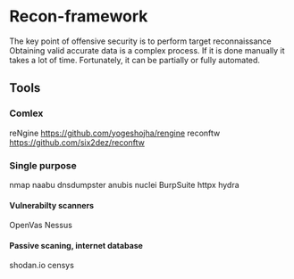 # Recon-framework
The key point of offensive security is to perform target reconnaissance
Obtaining valid accurate data is a complex process. If it is done manually it takes a lot of time. Fortunately, it can be partially or fully automated.

## Tools
### Comlex
reNgine https://github.com/yogeshojha/rengine
reconftw https://github.com/six2dez/reconftw

### Single purpose
nmap
naabu
dnsdumpster
anubis
nuclei
BurpSuite
httpx
hydra
#### Vulnerabilty scanners
OpenVas
Nessus
#### Passive scaning, internet database
shodan.io
censys


